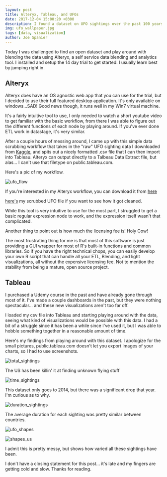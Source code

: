```yaml
---
layout: post
title: Alteryx, Tableau, and UFOs
date: 2017-12-04 15:00:20 +0300
description: I found a dataset on UFO sightings over the past 100 years, scrubbed the data, and did some introductory analysis on the data.
img: ufo_wallpaper.jpg
tags: [data, visualization]
author: Joe Spanier
---
```

Today I was challenged to find an open dataset and play around with blending the data using Alteryx, a self service data blending and analytics tool. I installed and setup the 14 day trial to get started. I usually learn best by jumping right in.

## Alteryx
Alteryx does have an OS agnostic web app that you can use for the trial, but I decided to use their full featured desktop application. It's only available on windows...SAD! Good news though, it runs well in my Win7 virtual machine.

It's a fairly intuitive tool to use, I only needed to watch a short youtube video to get familiar with the basic workflow, from there I was able to figure out the different functions of each node by playing around. If you've ever done ETL work in datastage, it's very similar.

After a couple hours of messing around, I came up with this simple data scrubbing workflow that takes in the "raw" UFO sighting data I downloaded from [Kaggle](https://www.kaggle.com/NUFORC/ufo-sightings/data), and spits out a nicely formatted .csv file that I can then import into Tableau. Alteryx can output directly to a Talbeau Data Extract file, but alas... I can't use that filetype on public.tableau.com.

Here's a pic of my workflow.

![ufo_flow]({{site.baseurl}}/assets/img/ufo_flow.png)


If you're interested in my Alteryx workflow, you can download it from [here](https://github.com/ArmoredBlood/armoredblood.github.io/blob/master/assets/img/UFO_Flow.yxmd)

[here's](https://github.com/ArmoredBlood/armoredblood.github.io/blob/master/assets/img/ufo_sightings_scrubbed.csv) my scrubbed UFO file if you want to see how it got cleaned.

While this tool is very intuitive to use for the most part, I struggled to get a basic regular expression node to work, and the expression itself wasn't that complicated.

Another thing to point out is how much the licensing fee is! Holy Cow!

The most frustrating thing for me is that most of this software is just providing a GUI wrapper for most of R's built-in functions and common libraries. So if you have the right technical chops, you can easily develop your own R script that can handle all your ETL, Blending, and light visualizations, all without the expensive licensing fee. Not to mention the stability from being a mature, open source project.

## Tableau
I purchased a Udemy course in the past and have already gone through most of it. I've made a couple dashboards in the past, but they were nothing spectacular... and these new visualizations aren't too far off.

I loaded my csv file into Tableau and starting playing around with the data, seeing what kind of visualizations would be possible with this data. I had a bit of a struggle since it has been a while since I've used it, but I was able to hobble something together in a reasonable amount of time.

Here's my findings from playing around with this dataset. I apologize for the small pictures, public.tableau.com doesn't let you export images of your charts, so I had to use screenshots.

![total_sightings]({{site.baseurl}}/assets/img/total_sightings.png)


The US has been killin' it at finding unknown flying stuff

![time_sightings]({{site.baseurl}}/assets/img/time_sightings.png)


This dataset only goes to 2014, but there was a significant drop that year. I'm curious as to why.


![duration_sightings]({{site.baseurl}}/assets/img/duration_sightings.png)


The average duration for each sighting was pretty similar between countries.


![ufo_shapes]({{site.baseurl}}/assets/img/ufo_shapes.png)



![shapes_us]({{site.baseurl}}/assets/img/shapes_us.png)


I admit this is pretty messy, but shows how varied all these sightings have been.

I don't have a closing statement for this post... it's late and my fingers are getting cold and slow. Thanks for reading.
